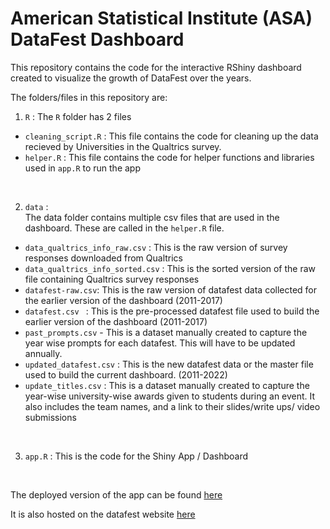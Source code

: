 # American Statistical Institute (ASA) DataFest Dashboard

This repository contains the code for the interactive RShiny dashboard created to visualize the growth of DataFest over the years. 

The folders/files in this repository are:  

1. `R` :
The `R` folder has 2 files  

- `cleaning_script.R` : This file contains the code for cleaning up the data recieved by Universities in the Qualtrics survey. 
- `helper.R` : This file contains the code for helper functions and libraries used in `app.R` to run the app
 
<br/> 
    
2. `data` :  
The data folder contains multiple csv files that are used in the dashboard. These are called in the `helper.R` file.  
- `data_qualtrics_info_raw.csv` : This is the raw version of survey responses downloaded from Qualtrics
- `data_qualtrics_info_sorted.csv` : This is the sorted version of the raw file containing Qualtrics survey responses
- `datafest-raw.csv`: This is the raw version of datafest data collected for the earlier version of the dashboard (2011-2017)
- `datafest.csv ` : This is the pre-processed datafest file used to build the earlier version of the dashboard (2011-2017)
- `past_prompts.csv` - This is a dataset manually created to capture the year wise prompts for each datafest. This will have to be updated annually.
- `updated_datafest.csv` : This is the new datafest data or the master file used to build the current dashboard. (2011-2022)
- `update_titles.csv` : This is a dataset manually created to capture the year-wise university-wise awards given to students during an event. It also includes the team names, and a link to their slides/write ups/ video submissions
    
<br/>    
    
3. `app.R` : This is the code for the Shiny App /  Dashboard

<br/>

The deployed version of the app can be found [here](https://allis.shinyapps.io/datafest/) 

It is also hosted on the datafest website [here](https://asa-datafest.netlify.app/)
